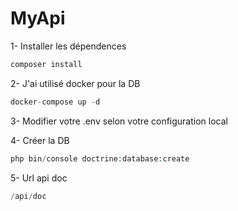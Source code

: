 # MyApi
1- Installer les dépendences
```php
composer install
```
2- J'ai utilisé docker pour la DB

```php
docker-compose up -d
```

3- Modifier votre .env selon votre configuration local

4- Créer la DB

```php
php bin/console doctrine:database:create
```

5- Url api doc

```php
/api/doc
```

